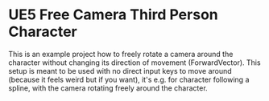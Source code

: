 # UE5 Free Camera Third Person Character
This is an example project how to freely rotate a camera around the character without changing its direction of movement (ForwardVector). This setup is meant to be used with no direct input keys to move around (because it feels weird but if you want), it's e.g. for character following a spline, with the camera rotating freely around the character.

